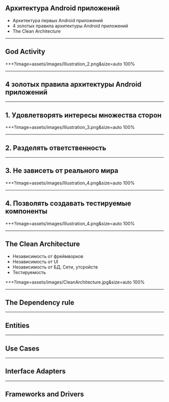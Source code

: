 
## Архитектура Android приложений

- Архитектура первых Android приложений
- 4 золотых правила архитектуры Android приложений
- The Clean Architecture

---

## God Activity 

+++?image=assets/images/Illustration_2.png&size=auto 100%

---

## 4 золотых правила архитектуры Android приложений

---

## 1. Удовлетворять интересы множества сторон

+++?image=assets/images/Illustration_3.png&size=auto 100%

---

## 2. Разделять ответственность

---

## 3. Не зависеть от реального мира

+++?image=assets/images/Illustration_4.png&size=auto 100%

---

## 4. Позволять создавать тестируемые компоненты

+++?image=assets/images/Illustration_4.png&size=auto 100%

---

## The Clean Architecture

- Независимость от фреймворков
- Независимость от UI
- Независимость от БД, Сети, утсройств
- Тестируемость 


+++?image=assets/images/CleanArchitecture.jpg&size=auto 100%

---

## The Dependency rule

---

## Entities 

---

## Use Cases 

---

## Interface Adapters

---

## Frameworks and Drivers
